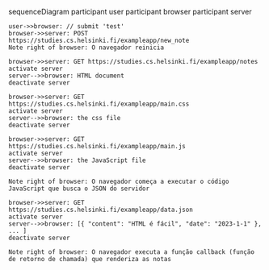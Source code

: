 sequenceDiagram
    participant user
    participant browser
    participant server

    user->>browser: // submit 'test'
    browser->>server: POST https://studies.cs.helsinki.fi/exampleapp/new_note
    Note right of browser: O navegador reinicia

    browser->>server: GET https://studies.cs.helsinki.fi/exampleapp/notes
    activate server
    server-->>browser: HTML document
    deactivate server

    browser->>server: GET https://studies.cs.helsinki.fi/exampleapp/main.css
    activate server
    server-->>browser: the css file
    deactivate server

    browser->>server: GET https://studies.cs.helsinki.fi/exampleapp/main.js
    activate server
    server-->>browser: the JavaScript file
    deactivate server

    Note right of browser: O navegador começa a executar o código JavaScript que busca o JSON do servidor

    browser->>server: GET https://studies.cs.helsinki.fi/exampleapp/data.json
    activate server
    server-->>browser: [{ "content": "HTML é fácil", "date": "2023-1-1" }, ... ]
    deactivate server

    Note right of browser: O navegador executa a função callback (função de retorno de chamada) que renderiza as notas
